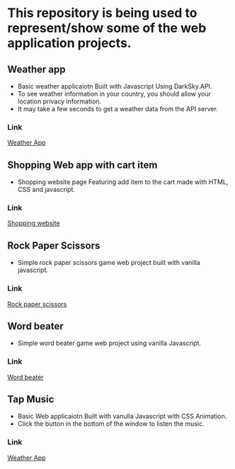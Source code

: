 # This repository is being used to represent/show some of the web application projects.

## Weather app 
- Basic weather applicaiotn Built with Javascript Using DarkSky.API.
- To see weather information in your country, you should allow your location privacy information.
- It may take a few seconds to get a weather data from the API server.
### Link
[Weather App](https://lemidia.github.io/weather-app/)

## Shopping Web app with cart item
- Shopping website page Featuring add item to the cart made with HTML, CSS and javascript.
### Link
[Shopping website](https://lemidia.github.io/shopping-web-javascript/)

## Rock Paper Scissors
- Simple rock paper scissors game web project built with vanilla javascript.
### Link
[Rock paper scissors](https://lemidia.github.io/rock-paper-scissors/)

## Word beater
- Simple word beater game web project using vanilla Javascript. 
### Link
[Word beater](https://lemidia.github.io/word-beater-webgame/dist/)

## Tap Music
- Basic Web applicaiotn Built with vanulla Javascript with CSS Animation.
- Click the button in the bottom of the window to listen the music.
### Link
[Weather App](https://lemidia.github.io/weather-app/)
